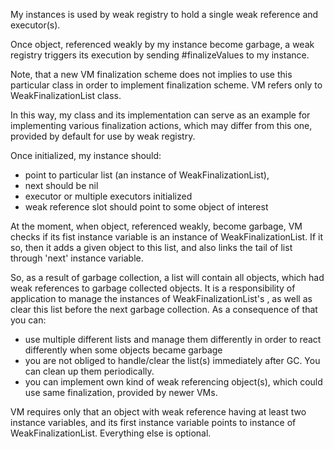 My instances is used by weak registry to hold a single weak referenceand executor(s).Once object, referenced weakly by my instance become garbage, a weak registry triggers its executionby sending #finalizeValues to my instance.Note, that a new VM finalization scheme does not implies to use this particular classin order to implement finalization scheme. VM refers only to WeakFinalizationList class. In this way, my class and its implementation can serve as an example for implementing various finalization actions, which may differ from this one, provided by default for use by weak registry.Once initialized, my instance should: - point to particular list (an instance of WeakFinalizationList), - next should be nil - executor or multiple executors initialized - weak reference slot should point to some object of interestAt the moment, when object, referenced weakly, become garbage, VM checks if its fist instance variable is an instance of WeakFinalizationList.If it so, then it adds a given object to this list, and also links the tail of list through 'next' instance variable. So, as a result of garbage collection, a list will contain all objects, which had weak references to garbage collected objects. It is a responsibility of application to manage the instances of WeakFinalizationList's , as well as clear this list before the next garbage collection.As a consequence of that you can: - use multiple different lists and manage them differently in order to react differently when some objects became garbage - you are not obliged to handle/clear the list(s) immediately after GC. You can clean up them periodically. - you can implement own kind of weak referencing object(s), which could use same finalization, provided by newer VMs.VM requires only that an object with weak reference having at least two instance variables,and its first instance variable points to instance of WeakFinalizationList. Everything else is optional.